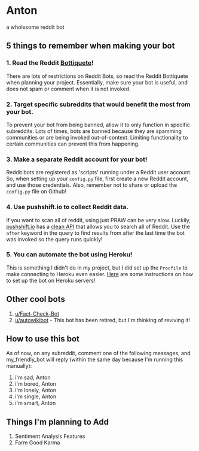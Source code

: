 # Anton
a wholesome reddit bot

## 5 things to remember when making your bot
### 1. Read the Reddit [Bottiquete](https://www.reddit.com/wiki/bottiquette)!
There are lots of restrictions on Reddit Bots, so read the Reddit Bottiquete when planning your project. Essentially, make sure your bot is useful, and does not spam or comment when it is not invoked.

### 2. Target specific subreddits that would benefit the most from your bot.
To prevent your bot from being banned, allow it to only function in specific subreddits. Lots of times, bots are banned because they are spamming communities or are being invoked out-of-context. Limiting functionality to certain communities can prevent this from happening.


### 3. Make a separate Reddit account for your bot!
Reddit bots are registered as 'scripts' running under a Reddit user account. So, when setting up your `config.py` file, first create a new Reddit account, and use those credentials. Also, remember not to share or upload the `config.py` file on Github!

### 4. Use pushshift.io to collect Reddit data.
If you want to scan all of reddit, using just PRAW can be very slow. Luckily, [pushshift.io](http://pushshift.io) has a  [clean API](https://github.com/pushshift/api) that allows you to search all of Reddit. Use the `after` keyword in the query to find results from after the last time the bot was invoked so the query runs quickly!

### 5. You can automate the bot using Heroku!
This is something I didn't do in my project, but I did set up the `Procfile` to make connecting to Heroku even easier. [Here](https://github.com/kylelobo/Reddit-Bot#after_setting_up_repo_on_heroku) are some instructions on how to set up the bot on Heroku servers!

## Other cool bots
1. [u/Fact-Check-Bot](https://www.reddit.com/user/Fact-Check-Bot)
2. [u/autowikibot](http://www.reddit.com/user/autowikibot) - This bot has been retired, but I'm thinking of reviving it!

## How to use this bot
As of now, on any subreddit, comment one of the following messages, and my_friendly_bot will reply (within the same day because I'm running this manually):
1. i'm sad, Anton
2. i'm bored, Anton
3. i'm lonely, Anton
4. i'm single, Anton
5. i'm smart, Anton


## Things I'm planning to Add
1. Sentiment Analysis Features
2. Farm Good Karma
